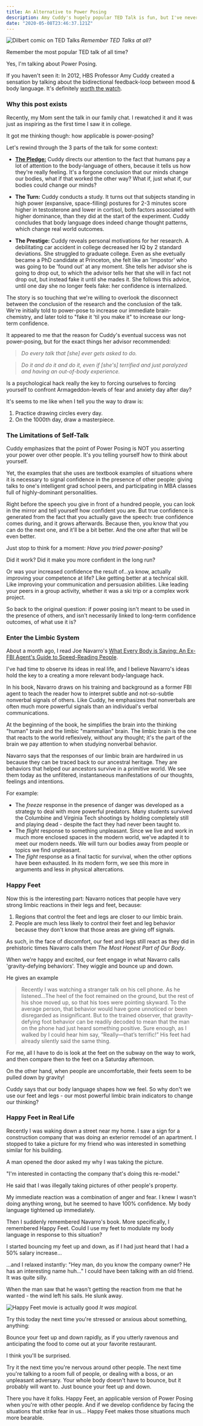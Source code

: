 ```yaml
---
title: An Alternative to Power Posing
description: Amy Cuddy's hugely popular TED Talk is fun, but I've never found it very practical. Here's a tweak that turns Power-Posing into an effective psychological tool.
date: "2020-05-08T23:46:37.121Z"
---
```

![Dilbert comic on TED Talks](./dilbert.gif)
*Remember TED Talks at all?*

Remember the most popular TED talk of all time? 

Yes, I'm talking about Power Posing.

If you haven't seen it: In 2012, HBS Professor Amy Cuddy created a sensation by talking about the bidirectional feedback-loop between mood & body language. It's definitely [worth the watch](https://www.ted.com/talks/amy_cuddy_your_body_language_may_shape_who_you_are?language=en
).


### Why this post exists

Recently, my Mom sent the talk in our family chat. I rewatched it and it was just as inspiring as the first time I saw it in college.

It got me thinking though: how applicable is power-posing?

Let's rewind through the 3 parts of the talk for some context:

- **[The Pledge:](https://www.goodreads.com/quotes/91029-every-great-magic-trick-consists-of-three-parts-or-acts)** Cuddy directs our attention to the fact that humans pay a lot of attention to the body-language of others, because it tells us how they're really feeling. It's a forgone conclusion that our minds change our bodies, what if that worked the other way? What if, just what if, our bodies could change our minds?

- **The Turn:** Cuddy conducts a study. It turns out that subjects standing in high power (expansive, space-filling)  postures for 2-3 minutes score higher in testosterone and lower in cortisol, both factors associated with higher dominance, than they did at the start of the experiment. Cuddy concludes that body language does indeed change thought patterns, which change real world outcomes.

- **The Prestige:** Cuddy reveals personal motivations for her research. A debilitating car accident in college decreased her IQ by 2 standard deviations. She struggled to graduate college. Even as she evetually became a PhD candidate at Princeton, she felt like an 'impostor' who was going to be 'found out' at any moment. She tells her advisor she is going to drop out, to which the advisor tells her that she will in fact not drop out, but instead fake it until she mades it. She follows this advice, until one day she no longer feels fake: her confidence is internalized.

The story is so touching that we're willing to overlook the disconnect between the conclusion of the research and the conclusion of the talk. We're initially told to power-pose to increase our immediate brain-chemistry, and later told to "fake it 'til you make it" to increase our long-term confidence. 

It appeared to me that the reason for Cuddy's eventual success was not power-posing, but for the exact things her advisor recommended:

> *Do every talk that [she] ever gets asked to do.*

> *Do it and do it and do it, even if [she's] terrified and just paralyzed and having an out-of-body experience.*

Is a psychological hack really the key to forcing ourselves to forcing yourself to confront Armageddon-levels of fear and anxiety day after day? 

It's seems to me like when I tell you the way to draw is:
1. Practice drawing circles every day.
2. On the 1000th day, draw a masterpiece.

### The Limitations of Self-Talk

Cuddy emphasizes that the point of Power Posing is NOT you asserting your power over other people. It's you telling yourself how to think about yourself.

Yet, the examples that she uses are textbook examples of situations where it is necessary to signal confidence in the presence of other people: giving talks to one's intelligent grad school peers, and participating in MBA classes full of highly-dominant personalities.

Right before the speech you give in front of a hundred people, you can look in the mirror and tell yourself how confident you are. But true confidence is generated from the fact that you actually gave the speech: true confidence comes during, and it grows afterwards. Because then, you know that you can do the next one, and it'll be a bit better. And the one after that will be even better.

Just stop to think for a moment: *Have you tried power-posing?*

Did it work? Did it make you more confident in the long run?

Or was your increased confidence the result of...ya know, actually improving your competence at life? Like getting better at a technical skill. Like improving your communication and persuasion abilities. Like leading your peers in a group activity, whether it was a ski trip or a complex work project.

So back to the original question: if power posing isn't meant to be used in the presence of others, and isn't necessarily linked to long-term confidence outcomes, of what use it is? 

### Enter the Limbic System

About a month ago, I read Joe Navarro's [What Every Body is Saying: An Ex-FBI Agent's Guide to Speed-Reading People](https://www.amazon.com/What-Every-Body-Saying-Speed-Reading/dp/0061438294). 

I've had time to observe its ideas in real life, and I believe Navarro's ideas hold the key to a creating a more relevant body-language hack.

In his book, Navarro draws on his training and background as a former FBI agent to teach the reader how to interpret subtle and not-so-subtle nonverbal signals of others. Like Cuddy, he emphasizes that nonverbals are often much more powerful signals than an individual's verbal communications.

At the beginning of the book, he simplifies the brain into the thinking "human" brain and the limbic "mammalian" brain. The limbic brain is the one that reacts to the world reflexively, without any thought; it's the part of the brain we pay attention to when studying nonverbal behavior.

Navarro says that the responses of our limbic brain are hardwired in us because they can be traced back to our ancestral heritage. They are behaviors that helped our ancestors survive in a primitive world. We see them today as the unfiltered, instantaneous manifestations of our thoughts, feelings and intentions.

For example:
- The *freeze* response in the presence of danger was developed as a strategy to deal with more powerful predators. Many students survived the Columbine and Virginia Tech shootings by holding completely still and playing dead - despite the fact they had never been taught to.
- The *flight* response to something unpleasant. Since we live and work in much more enclosed spaces in the modern world, we've adapted it to meet our modern needs. We will turn our bodies away from people or topics we find unpleasant.
- The *fight* response as a final tactic for survival, when the other options have been exhausted. In its modern form, we see this more in arguments and less in physical altercations.

### Happy Feet

Now this is the interesting part: Navarro notices that people have very strong limbic reactions in their legs and feet, because:
1. Regions that control the feet and legs are closer to our limbic brain. 
2. People are much less likely to control their feet and leg behavior because they don't know that those areas are giving off signals.

As such, in the face of discomfort, our feet and legs still react as they did in prehistoric times Navarro calls them *The Most Honest Part of Our Body*.

When we're happy and excited, our feet engage in what Navarro calls 'gravity-defying behaviors'. They wiggle and bounce up and down.

He gives an example
> Recently I was watching a stranger talk on his cell phone. As he listened...The heel of the foot remained on the ground, but the rest of his shoe moved up, so that his toes were pointing skyward. To the average person, that behavior would have gone unnoticed or been disregarded as insignificant. But to the trained observer, that gravity-defying foot behavior can be readily decoded to mean that the man on the phone had just heard something positive. Sure enough, as I walked by I could hear him say, “Really—that’s terrific!” His feet had already silently said the same thing.

For me, all I have to do is look at the feet on the subway on the way to work, and then compare then to the feet on a Saturday afternoon.

On the other hand, when people are uncomfortable, their feets seem to be pulled down by gravity!

Cuddy says that our body language shapes how we feel. So why don't we use our feet and legs - our most powerful limbic brain indicators to change our thinking?

### Happy Feet in Real Life

Recently I was waking down a street near my home. I saw a sign for a construction company that was doing an exterior remodel of an apartment. I stopped to take a picture for my friend who was interested in something similar for his building.

A man opened the door asked my why I was taking the picture. 

"I'm interested in contacting the company that's doing this re-model."

He said that I was illegally taking pictures of other people's property.

My immediate reaction was a combination of anger and fear. I knew I wasn't doing anything wrong, but he seemed to have 100% confidence. My body language tightened up immediately. 

Then I suddenly remembered Navarro's book. More specifically, I remembered Happy Feet. Could I use my feet to modulate my body language in response to this situation? 

I started bouncing my feet up and down, as if I had just heard that I had a 50% salary increase...

...and I relaxed instantly: "Hey man, do you know the company owner? He has an interesting name huh..." I could have been talking with an old friend. It was quite silly.

When the man saw that he wasn't getting the reaction from me that he wanted - the wind left his sails. He slunk away.

![Happy Feet movie is actually good](./happyfeet.jpg)
*It was magical.*

Try this today the next time you're stressed or anxious about something, anything:

Bounce your feet up and down rapidly, as if you utterly ravenous and anticipating the food to come out at your favorite restaurant. 

I think you'll be surprised.

Try it the next time you're nervous around other people. The next time you're talking to a room full of people, or dealing with a boss, or an unpleasant adversary. Your whole body doesn't have to bounce, but it probably will want to. Just bounce your feet up and down.

There you have it folks. Happy Feet, an applicable version of Power Posing when you're with other people. And if we develop confidence by facing the situations that strike fear in us... Happy Feet makes those situations much more bearable.




